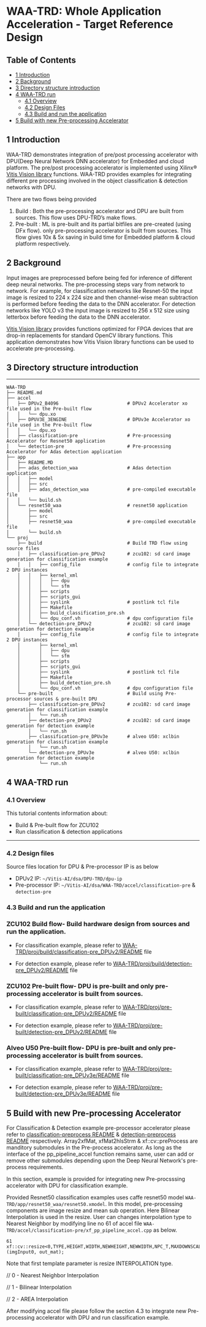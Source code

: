 # WAA-TRD: Whole Application Acceleration - Target Reference Design

## Table of Contents

- [1 Introduction](#1-Introduction)
- [2 Background](#2-Background)
- [3 Directory structure introduction](#3-Directory-structure-introduction)
- [4 WAA-TRD run](#4-WAA-TRD-run)
    - [4.1 Overview](#4.1-Overview)
    - [4.2 Design Files](#42-design-files)
    - [4.3 Build and run the application](#43-build-and-run-the-application)
- [5 Build with new Pre-processing Accelerator](#5-Build-with-new-Pre-processing-Accelerator)    


## 1 Introduction

WAA-TRD demonstrates integration of pre/post processing accelerator with DPU(Deep Neural Network DNN accelerator) for Embedded and cloud platform. The pre/post processing accelerator is implemented using Xilinx® [Vitis Vision library](https://github.com/Xilinx/Vitis_Libraries/tree/master/vision) functions. WAA-TRD provides examples for integrating different pre processing involved in the object classification & detection networks with DPU. 

There are two flows being provided 
1.	Build : Both the pre-processing accelerator and DPU are built from sources. This flow uses DPU-TRD’s make flows.
2.	Pre-built : ML is pre-built and its partial bitfiles are pre-created (using DFx flow). only pre-processing accelerator is built from sources. This flow gives 10x & 5x saving in build time for Embedded platform & cloud platform respectively.

## 2 Background
Input images are preprocessed  before being fed for inference of different deep neural networks. The pre-processing steps vary from network to network. For example, for classification networks like Resnet-50 the input image is resized to 224 x 224 size and then channel-wise mean subtraction is performed before feeding the data to the DNN accelerator. For detection networks like YOLO v3 the input image is resized to 256 x 512 size using letterbox before feeding the data to the DNN accelerator. 


[Vitis Vision library](https://github.com/Xilinx/Vitis_Libraries/tree/master/vision) provides functions optimized for FPGA devices that are drop-in replacements for standard OpenCV library functions. This application demonstrates how Vitis Vision library functions can be used to accelerate pre-processing.

## 3 Directory structure introduction
--------------------------------------------------

```
WAA-TRD
├── README.md
├── accel
│   ├── DPUv2_B4096                         # DPUv2 Accelerator xo file used in the Pre-built flow
│   │   └── dpu.xo
│   ├── DPUV3E_3ENGINE                      # DPUv3e Accelerator xo file used in the Pre-built flow
│   │   └── dpu.xo
│   ├── classification-pre                  # Pre-processing Accelerator for Resnet50 application
│   └── detection-pre                       # Pre-processing Accelerator for Adas detection application
├── app
│   ├── README.MD
│   ├── adas_detection_waa                  # Adas detection application
│   │   ├── model
│   │   ├── src
│   │   ├── adas_detection_waa              # pre-compiled executable file
│   │   └── build.sh
│   └── resnet50_waa                        # resnet50 application
│       ├── model
│       ├── src
│       ├── resnet50_waa                    # pre-compiled executable file
│       └── build.sh
└── proj
    ├── build                               # Build TRD flow using source files
    │   ├── classification-pre_DPUv2        # zcu102: sd card image generation for classification example
    │   │   ├── config_file                 # config file to integrate 2 DPU instances    
    │   │   ├── kernel_xml
    │   │   │   ├── dpu
    │   │   │   └── sfm
    │   │   ├── scripts        
    │   │   ├── scripts_gui            
    │   │   ├── syslink                     # postlink tcl file    
    │   │   ├── Makefile
    │   │   ├── build_classification_pre.sh    
    │   │   └── dpu_conf.vh                 # dpu configuration file
    │   └── detection-pre_DPUv2             # zcu102: sd card image generation for detection example
    │       ├── config_file                 # config file to integrate 2 DPU instances   
    │       ├── kernel_xml
    │       │   ├── dpu
    │       │   └── sfm
    │       ├── scripts        
    │       ├── scripts_gui            
    │       ├── syslink                     # postlink tcl file    
    │       ├── Makefile
    │       ├── build_detection_pre.sh    
    │       └── dpu_conf.vh                 # dpu configuration file    
    └── pre-built                           # Build using Pre-processor sources & pre-built DPU  
        ├── classification-pre_DPUv2        # zcu102: sd card image generation for classification example
        │   └── run.sh
        ├── detection-pre_DPUv2             # zcu102: sd card image generation for detection example
        │   └── run.sh        
        ├── classification-pre_DPUv3e       # alveo U50: xclbin generation for classification example
        │   └── run.sh
        └── detection-pre_DPUv3e            # alveo U50: xclbin generation for detection example
            └── run.sh        

```

## 4 WAA-TRD run

### 4.1 Overview
This tutorial contents information about:
- Build & Pre-built flow for ZCU102
- Run classification & detection applications

------

### 4.2 Design files
Source  files location for DPU & Pre-processor IP is as below
- DPUv2 IP: `~/Vitis-AI/dsa/DPU-TRD/dpu-ip`
- Pre-processor IP: `~/Vitis-AI/dsa/WAA-TRD/accel/classification-pre` & `detection-pre`


### 4.3 Build and run the application

### ZCU102 Build flow- Build hardware design from sources and run the application.
- For classification example, please refer to [WAA-TRD/proj/build/classification-pre_DPUv2/README](./proj/build/classification-pre_DPUv2/README.md) file

- For detection example, please refer to [WAA-TRD/proj/build/detection-pre_DPUv2/README](./proj/build/detection-pre_DPUv2/README.md) file

### ZCU102 Pre-built flow- DPU is pre-built and only pre-processing accelerator is built from sources. 


- For classification example, please refer to [WAA-TRD/proj/pre-built/classification-pre_DPUv2/README](./proj/pre-built/classification-pre_DPUv2/README.md) file

- For detection example, please refer to [WAA-TRD/proj/pre-built/detection-pre_DPUv2/README](./proj/pre-built/detection-pre_DPUv2/README.md) file

### Alveo U50 Pre-built flow- DPU is pre-built and only pre-processing accelerator is built from sources. 


- For classification example, please refer to [WAA-TRD/proj/pre-built/classification-pre_DPUv3e/README](./proj/pre-built/classification-pre_DPUv3e/README.md) file

- For detection example, please refer to [WAA-TRD/proj/pre-built/detection-pre_DPUv3e/README](./proj/pre-built/detection-pre_DPUv3e/README.md) file


## 5 Build with new Pre-processing Accelerator
For Classification & Detection example pre-processor accelerator please refer to [classification-preprocess README](./accel/classification-pre/README.md) & [detection-preprocess README](./accel/detection-pre/README.md) respectively. Array2xfMat, xfMat2hlsStrm & xf::cv::preProcess are manditory submodules in the Pre-process accelerator. As long as the interface of the pp_pipeline_accel function remains same, user can add or remove other submodules depending upon the Deep Neural Network's pre-process requirements.

In this section, example is provided for integrating new Pre-procsssing accelerator with DPU for classification example. 


Provided Resnet50 classification examples uses caffe resnet50 model `WAA-TRD/app/resnet50_waa/resnet50.xmodel`. In this model, pre-processing components are image resize and mean sub operation. Here Bilinear Interpolation is used in the resize. User can changes interpolation type to Nearest Neighbor by modifying line no 61 of accel file `WAA-TRD/accel/classification-pre/xf_pp_pipeline_accel.cpp` as below.

```
61	xf::cv::resize<0,TYPE,HEIGHT,WIDTH,NEWHEIGHT,NEWWIDTH,NPC_T,MAXDOWNSCALE> (imgInput0, out_mat);
```

Note that first template parameter is resize INTERPOLATION type.

// 0 - Nearest Neighbor Interpolation

// 1 - Bilinear Interpolation

// 2 - AREA Interpolation

 After modifying accel file please follow the section 4.3 to integrate new Pre-processing accelerator with DPU and run classification example.  

